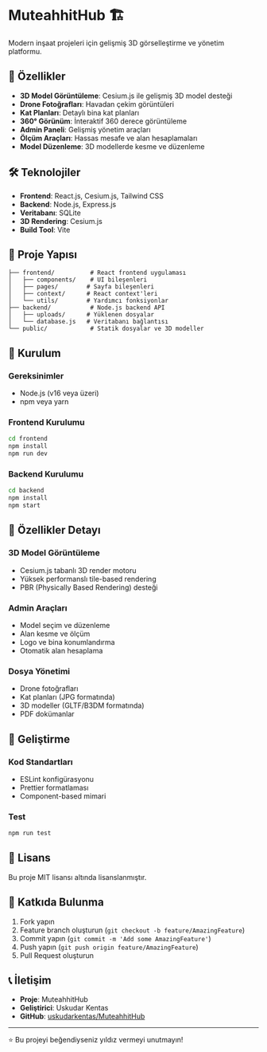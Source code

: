 # MuteahhitHub 🏗️

Modern inşaat projeleri için gelişmiş 3D görselleştirme ve yönetim platformu.

## 🚀 Özellikler

- **3D Model Görüntüleme**: Cesium.js ile gelişmiş 3D model desteği
- **Drone Fotoğrafları**: Havadan çekim görüntüleri
- **Kat Planları**: Detaylı bina kat planları
- **360° Görünüm**: İnteraktif 360 derece görüntüleme
- **Admin Paneli**: Gelişmiş yönetim araçları
- **Ölçüm Araçları**: Hassas mesafe ve alan hesaplamaları
- **Model Düzenleme**: 3D modellerde kesme ve düzenleme

## 🛠️ Teknolojiler

- **Frontend**: React.js, Cesium.js, Tailwind CSS
- **Backend**: Node.js, Express.js
- **Veritabanı**: SQLite
- **3D Rendering**: Cesium.js
- **Build Tool**: Vite

## 📁 Proje Yapısı

```
├── frontend/          # React frontend uygulaması
│   ├── components/    # UI bileşenleri
│   ├── pages/        # Sayfa bileşenleri
│   ├── context/      # React context'leri
│   └── utils/        # Yardımcı fonksiyonlar
├── backend/           # Node.js backend API
│   ├── uploads/      # Yüklenen dosyalar
│   └── database.js   # Veritabanı bağlantısı
└── public/            # Statik dosyalar ve 3D modeller
```

## 🚀 Kurulum

### Gereksinimler
- Node.js (v16 veya üzeri)
- npm veya yarn

### Frontend Kurulumu
```bash
cd frontend
npm install
npm run dev
```

### Backend Kurulumu
```bash
cd backend
npm install
npm start
```

## 📸 Özellikler Detayı

### 3D Model Görüntüleme
- Cesium.js tabanlı 3D render motoru
- Yüksek performanslı tile-based rendering
- PBR (Physically Based Rendering) desteği

### Admin Araçları
- Model seçim ve düzenleme
- Alan kesme ve ölçüm
- Logo ve bina konumlandırma
- Otomatik alan hesaplama

### Dosya Yönetimi
- Drone fotoğrafları
- Kat planları (JPG formatında)
- 3D modeller (GLTF/B3DM formatında)
- PDF dokümanlar

## 🔧 Geliştirme

### Kod Standartları
- ESLint konfigürasyonu
- Prettier formatlaması
- Component-based mimari

### Test
```bash
npm run test
```

## 📝 Lisans

Bu proje MIT lisansı altında lisanslanmıştır.

## 🤝 Katkıda Bulunma

1. Fork yapın
2. Feature branch oluşturun (`git checkout -b feature/AmazingFeature`)
3. Commit yapın (`git commit -m 'Add some AmazingFeature'`)
4. Push yapın (`git push origin feature/AmazingFeature`)
5. Pull Request oluşturun

## 📞 İletişim

- **Proje**: MuteahhitHub
- **Geliştirici**: Uskudar Kentas
- **GitHub**: [uskudarkentas/MuteahhitHub](https://github.com/uskudarkentas/MuteahhitHub)

---

⭐ Bu projeyi beğendiyseniz yıldız vermeyi unutmayın!